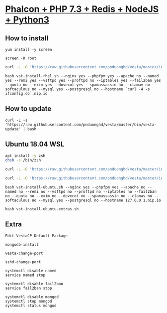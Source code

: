 [Phalcon + PHP 7.3 + Redis + NodeJS + Python3](https://github.com/pnduonghd/vesta)
==================================================

How to install
----------------------------

```
yum install -y screen
```

```
screen -R root
```

```bash
curl -L -O 'https://raw.githubusercontent.com/pnduonghd/vesta/master/install/vst-install-rhel.sh'
```

```
bash vst-install-rhel.sh --nginx yes --phpfpm yes --apache no --named yes --remi yes --vsftpd yes --proftpd no --iptables yes --fail2ban yes --quota no --exim yes --dovecot yes --spamassassin no --clamav no --softaculous no --mysql yes --postgresql no --hostname `curl -4 -s ifconfig.co`.nip.io
```

How to update
----------------------------

```
curl -L -s 'https://raw.githubusercontent.com/pnduonghd/vesta/master/bin/vesta-update' | bash
```

Ubuntu 18.04 WSL
----------------------------

```bash
apt install -y zsh
chsh -s /bin/zsh
```

```bash
curl -L -O 'https://raw.githubusercontent.com/pnduonghd/vesta/master/install/vst-install-ubuntu.sh'
```

```bash
curl -L -O 'https://raw.githubusercontent.com/pnduonghd/vesta/master/install/vst-install-ubuntu-extras.sh'
```

```
bash vst-install-ubuntu.sh --nginx yes --phpfpm yes --apache no --named no --remi no --vsftpd no --proftpd no --iptables no --fail2ban no --quota no --exim no --dovecot no --spamassassin no --clamav no --softaculous no --mysql yes --postgresql no --hostname 127.0.0.1.nip.io
```

```
bash vst-install-ubuntu-extras.sh
```

Extra
----------------------------
```
Edit VestaCP Default Package
```

```
mongodb-install
```

```
vesta-change-port
```

```
sshd-change-port
```

```
systemctl disable named
service named stop
```

```
systemctl disable fail2ban
service fail2ban stop
```

```
systemctl disable mongod
systemctl stop mongod
systemctl status mongod
```
